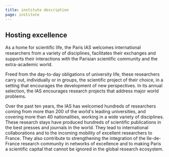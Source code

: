 ```yaml
---
title: institute description
page: institute
---
```

## Hosting excellence

As a home for scientiﬁc life, the Paris IAS welcomes international researchers from a variety  of disciplines, facilitates their exchanges and supports their interactions with the Parisian scientiﬁc community  and the extra-academic world. 

Freed from the day-to-day obligations of university  life, these researchers carry out, individually or in groups, the scientiﬁc project of their choice, in a setting that encourages the development of new perspectives. In its annual selection, the IAS encourages research projects that address major world problems.[](/resources)

Over the past ten years, the IAS has welcomed hundreds of researchers coming from more than 200 of the world's leading universities, and covering more than 40 nationalities, working in a wide variety of disciplines. These research stays have produced hundreds of scientific publications in the best presses and journals in the world. They lead to international collaborations and to the incoming mobility of excellent researchers to France. They also contribute to strengthening the integration of the Ile-de-France research community in networks of excellence and to making Paris a scientific capital that cannot be ignored in the global research ecosystem.